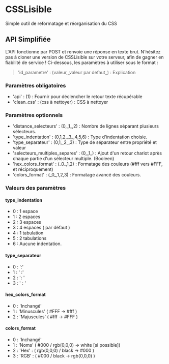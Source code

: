# CSSLisible

Simple outil de reformatage et réorganisation du CSS

## API Simplifiée

L'API fonctionne par POST et renvoie une réponse en texte brut. N'hésitez pas à cloner une version de CSSLisible sur votre serveur, afin de gagner en fiabilité de service !
Ci-dessous, les paramètres à utiliser sous le format :

> 'id_parametre' : (valeur,\_valeur par defaut\_) : Explication

### Paramètres obligatoires

* 'api' : (1) : Fournir pour déclencher le retour texte récupérable
* 'clean_css' : (css à nettoyer) : CSS à nettoyer

### Paramètres optionnels

* 'distance_selecteurs' : (0,\_1\_,2) : Nombre de lignes séparant plusieurs sélecteurs.
* 'type_indentation' : (0,1,2,\_3\_,4,5,6) : Type d'indentation choisie. 
* 'type_separateur' : (0,1,\_2\_,3) : Type de séparateur entre propriété et valeur
* 'selecteurs_multiples_separes' : (0,\_1\_) : Ajout d'un retour chariot après chaque partie d'un sélecteur multiple. (Booleen)
* 'hex_colors_format' : (\_0\_,1,2) : Formatage des couleurs (#fff vers #FFF, et réciproquement)
* 'colors_format' : (\_0\_,1,2,3) : Formatage avancé des couleurs.

### Valeurs des paramètres

#### type_indentation

* 0 : 1 espace
* 1 : 2 espaces
* 2 : 3 espaces
* 3 : 4 espaces ( par défaut )
* 4 : 1 tabulation
* 5 : 2 tabulations
* 6 : Aucune indentation.

#### type_separateur

* 0 : ':'
* 1 : ' :'
* 2 : ': '
* 3 : ' : '

#### hex_colors_format

* 0 : 'Inchangé'
* 1 : 'Minuscules' ( #FFF -> #fff )
* 2 : 'Majuscules' ( #fff -> #FFF )

#### colors_format

* 0 : 'Inchangé'
* 1 : 'Noms' ( #000 / rgb(0,0,0)  -> white [si possible])
* 2 : 'Hex' : ( rgb(0,0,0) / black -> #000 )
* 3 : 'RGB' : ( #000 / black -> rgb(0,0,0) )